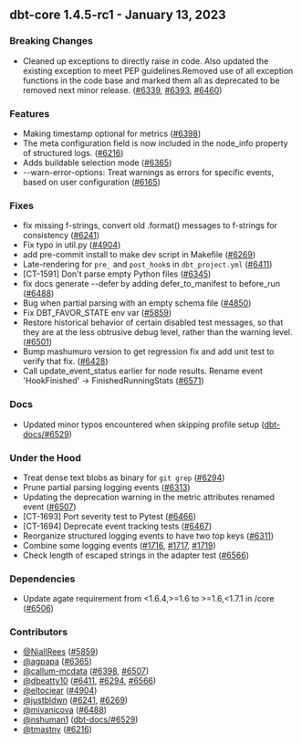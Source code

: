 ## dbt-core 1.4.5-rc1 - January 13, 2023

### Breaking Changes

- Cleaned up exceptions to directly raise in code.  Also updated the existing exception to meet PEP guidelines.Removed use of all exception functions in the code base and marked them all as deprecated to be removed next minor release. ([#6339](https://github.com/dbt-labs/dbt-core/issues/6339), [#6393](https://github.com/dbt-labs/dbt-core/issues/6393), [#6460](https://github.com/dbt-labs/dbt-core/issues/6460))

### Features

- Making timestamp optional for metrics ([#6398](https://github.com/dbt-labs/dbt-core/issues/6398))
- The meta configuration field is now included in the node_info property of structured logs. ([#6216](https://github.com/dbt-labs/dbt-core/issues/6216))
- Adds buildable selection mode ([#6365](https://github.com/dbt-labs/dbt-core/issues/6365))
- --warn-error-options: Treat warnings as errors for specific events, based on user configuration ([#6165](https://github.com/dbt-labs/dbt-core/issues/6165))

### Fixes

- fix missing f-strings, convert old .format() messages to f-strings for consistency ([#6241](https://github.com/dbt-labs/dbt-core/issues/6241))
- Fix typo in util.py ([#4904](https://github.com/dbt-labs/dbt-core/issues/4904))
- add pre-commit install to make dev script in Makefile ([#6269](https://github.com/dbt-labs/dbt-core/issues/6269))
- Late-rendering for `pre_` and `post_hook`s in `dbt_project.yml` ([#6411](https://github.com/dbt-labs/dbt-core/issues/6411))
- [CT-1591] Don't parse empty Python files ([#6345](https://github.com/dbt-labs/dbt-core/issues/6345))
- fix docs generate --defer by adding defer_to_manifest to before_run ([#6488](https://github.com/dbt-labs/dbt-core/issues/6488))
- Bug when partial parsing with an empty schema file ([#4850](https://github.com/dbt-labs/dbt-core/issues/4850))
- Fix DBT_FAVOR_STATE env var ([#5859](https://github.com/dbt-labs/dbt-core/issues/5859))
- Restore historical behavior of certain disabled test messages, so that they are at the less obtrusive debug level, rather than the warning level. ([#6501](https://github.com/dbt-labs/dbt-core/issues/6501))
- Bump mashumuro version to get regression fix and add unit test to verify that fix. ([#6428](https://github.com/dbt-labs/dbt-core/issues/6428))
- Call update_event_status earlier for node results. Rename event 'HookFinished' -> FinishedRunningStats ([#6571](https://github.com/dbt-labs/dbt-core/issues/6571))

### Docs

- Updated minor typos encountered when skipping profile setup ([dbt-docs/#6529](https://github.com/dbt-labs/dbt-docs/issues/6529))

### Under the Hood

- Treat dense text blobs as binary for `git grep` ([#6294](https://github.com/dbt-labs/dbt-core/issues/6294))
- Prune partial parsing logging events ([#6313](https://github.com/dbt-labs/dbt-core/issues/6313))
- Updating the deprecation warning in the metric attributes renamed event ([#6507](https://github.com/dbt-labs/dbt-core/issues/6507))
- [CT-1693] Port severity test to Pytest ([#6466](https://github.com/dbt-labs/dbt-core/issues/6466))
- [CT-1694] Deprecate event tracking tests ([#6467](https://github.com/dbt-labs/dbt-core/issues/6467))
- Reorganize structured logging events to have two top keys ([#6311](https://github.com/dbt-labs/dbt-core/issues/6311))
- Combine some logging events ([#1716](https://github.com/dbt-labs/dbt-core/issues/1716), [#1717](https://github.com/dbt-labs/dbt-core/issues/1717), [#1719](https://github.com/dbt-labs/dbt-core/issues/1719))
- Check length of escaped strings in the adapter test ([#6566](https://github.com/dbt-labs/dbt-core/issues/6566))

### Dependencies

- Update agate requirement from <1.6.4,>=1.6 to >=1.6,<1.7.1 in /core ([#6506](https://github.com/dbt-labs/dbt-core/pull/6506))

### Contributors
- [@NiallRees](https://github.com/NiallRees) ([#5859](https://github.com/dbt-labs/dbt-core/issues/5859))
- [@agpapa](https://github.com/agpapa) ([#6365](https://github.com/dbt-labs/dbt-core/issues/6365))
- [@callum-mcdata](https://github.com/callum-mcdata) ([#6398](https://github.com/dbt-labs/dbt-core/issues/6398), [#6507](https://github.com/dbt-labs/dbt-core/issues/6507))
- [@dbeatty10](https://github.com/dbeatty10) ([#6411](https://github.com/dbt-labs/dbt-core/issues/6411), [#6294](https://github.com/dbt-labs/dbt-core/issues/6294), [#6566](https://github.com/dbt-labs/dbt-core/issues/6566))
- [@eltociear](https://github.com/eltociear) ([#4904](https://github.com/dbt-labs/dbt-core/issues/4904))
- [@justbldwn](https://github.com/justbldwn) ([#6241](https://github.com/dbt-labs/dbt-core/issues/6241), [#6269](https://github.com/dbt-labs/dbt-core/issues/6269))
- [@mivanicova](https://github.com/mivanicova) ([#6488](https://github.com/dbt-labs/dbt-core/issues/6488))
- [@nshuman1](https://github.com/nshuman1) ([dbt-docs/#6529](https://github.com/dbt-labs/dbt-docs/issues/6529))
- [@tmastny](https://github.com/tmastny) ([#6216](https://github.com/dbt-labs/dbt-core/issues/6216))
